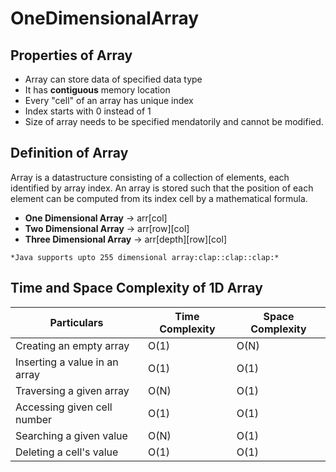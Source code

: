 # OneDimensionalArray

## Properties of Array
* Array can store data of specified data type
* It has **contiguous** memory location
* Every "cell" of an array has unique index
* Index starts with 0 instead of 1
* Size of array needs to be specified mendatorily and cannot be modified.

## Definition of Array
Array is a datastructure consisting of a collection of elements, each identified by array index. An array is stored such that the position of each element can be computed from its index cell by a mathematical formula.

* **One Dimensional Array** -> arr[col]
* **Two Dimensional Array** -> arr[row][col]
* **Three Dimensional Array** -> arr[depth][row][col]

```*Java supports upto 255 dimensional array:clap::clap::clap:*```

## Time and Space Complexity of 1D Array
Particulars | Time Complexity | Space Complexity
----------- | --------------- | ----------------
Creating an empty array | O(1) | O(N)
Inserting a value in an array | O(1) | O(1)
Traversing a given array | O(N) | O(1)
Accessing given cell number | O(1) | O(1)
Searching a given value | O(N) | O(1)
Deleting a cell's value | O(1) | O(1)
